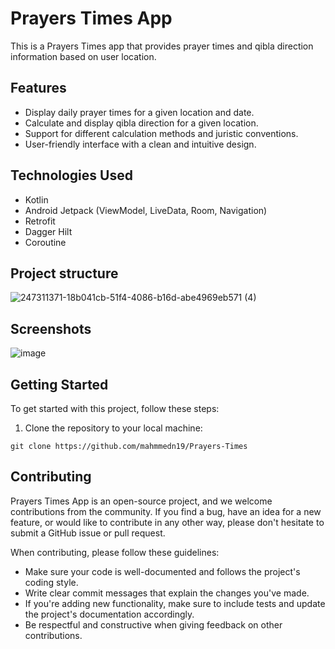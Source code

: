 # Prayers Times App

This is a Prayers Times app that provides prayer times and qibla direction information based on user location.

## Features

- Display daily prayer times for a given location and date.
- Calculate and display qibla direction for a given location.
- Support for different calculation methods and juristic conventions.
- User-friendly interface with a clean and intuitive design.

## Technologies Used

- Kotlin
- Android Jetpack (ViewModel, LiveData, Room, Navigation)
- Retrofit
- Dagger Hilt
- Coroutine
## Project structure
![247311371-18b041cb-51f4-4086-b16d-abe4969eb571 (4)](https://github.com/mahmmedn19/Prayers-Times/assets/100851080/35ac1c3a-4fbe-4573-832a-010a4018e99c)


## Screenshots

![image](https://github.com/mahmmedn19/Prayers-Times/assets/100851080/64adb2b2-5c8e-47fe-87e8-8b02cbc83b7c)



## Getting Started

To get started with this project, follow these steps:

1. Clone the repository to your local machine:

```shell
git clone https://github.com/mahmmedn19/Prayers-Times
```
## Contributing

Prayers Times App is an open-source project, and we welcome contributions from the community. If you find a bug, have an idea for a new feature, or would like to contribute in any other way, please don't hesitate to submit a GitHub issue or pull request.

When contributing, please follow these guidelines:

- Make sure your code is well-documented and follows the project's coding style.
- Write clear commit messages that explain the changes you've made.
- If you're adding new functionality, make sure to include tests and update the project's documentation accordingly.
- Be respectful and constructive when giving feedback on other contributions.
